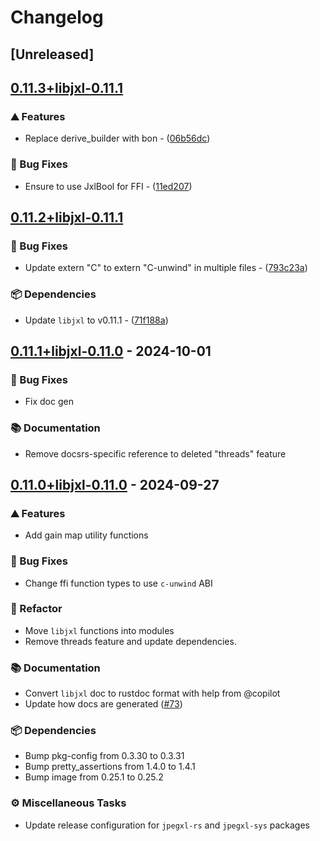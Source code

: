 # Changelog

## [Unreleased]

## [0.11.3+libjxl-0.11.1](https://github.com/inflation/jpegxl-rs/compare/jpegxl-sys-v0.11.2+libjxl-0.11.1...jpegxl-sys-v0.11.3+libjxl-0.11.1)

### ⛰️ Features

- Replace derive_builder with bon - ([06b56dc](https://github.com/inflation/jpegxl-rs/commit/06b56dc6862b815de998523d0708e62cec5dea67))

### 🐛 Bug Fixes

- Ensure to use JxlBool for FFI - ([11ed207](https://github.com/inflation/jpegxl-rs/commit/11ed20770adf19f3a8cfd75c168786df7a25a1cf))

## [0.11.2+libjxl-0.11.1](https://github.com/inflation/jpegxl-rs/compare/jpegxl-sys-v0.11.1+libjxl-0.11.0...jpegxl-sys-v0.11.2+libjxl-0.11.1)

### 🐛 Bug Fixes

- Update extern "C" to extern "C-unwind" in multiple files - ([793c23a](https://github.com/inflation/jpegxl-rs/commit/793c23a04b5f167ec46875cdc85e5b6eb64b260a))

### 📦 Dependencies

- Update `libjxl` to v0.11.1 - ([71f188a](https://github.com/inflation/jpegxl-rs/commit/71f188a331fcbc5c1ec9358ffbcc9e34f6f269c7))

## [0.11.1+libjxl-0.11.0](https://github.com/inflation/jpegxl-rs/compare/jpegxl-sys-v0.11.0+libjxl-0.11.0...jpegxl-sys-v0.11.1+libjxl-0.11.0) - 2024-10-01

### 🐛 Bug Fixes

- Fix doc gen

### 📚 Documentation

- Remove docsrs-specific reference to deleted "threads" feature

## [0.11.0+libjxl-0.11.0](https://github.com/inflation/jpegxl-rs/compare/jpegxl-sys-v0.10.4+libjxl-0.10.3...jpegxl-sys-v0.11.0+libjxl-0.11.0) - 2024-09-27

### ⛰️ Features

- Add gain map utility functions

### 🐛 Bug Fixes

- Change ffi function types to use `c-unwind` ABI

### 🚜 Refactor

- Move `libjxl` functions into modules
- Remove threads feature and update dependencies.

### 📚 Documentation

- Convert `libjxl` doc to rustdoc format with help from @copilot
- Update how docs are generated ([#73](https://github.com/inflation/jpegxl-rs/pull/73))

### 📦 Dependencies

- Bump pkg-config from 0.3.30 to 0.3.31
- Bump pretty_assertions from 1.4.0 to 1.4.1
- Bump image from 0.25.1 to 0.25.2

### ⚙️ Miscellaneous Tasks

- Update release configuration for `jpegxl-rs` and `jpegxl-sys` packages
